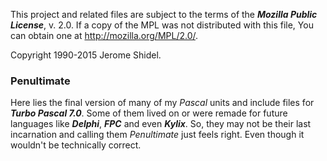 This project and related files are subject to the terms of the **_Mozilla Public License_**, 
v. 2.0. If a copy of the MPL was not distributed with this file, You can obtain one at 
http://mozilla.org/MPL/2.0/.

Copyright 1990-2015 Jerome Shidel.

### Penultimate

Here lies the final version of many of my _Pascal_ units and include files for **_Turbo Pascal 7.0_**.
Some of them lived on or were remade for future languages like **_Delphi_**, **_FPC_** and even **_Kylix_**.
So, they may not be their last incarnation and calling them _Penultimate_ just feels right. 
Even though it wouldn't be technically correct. 